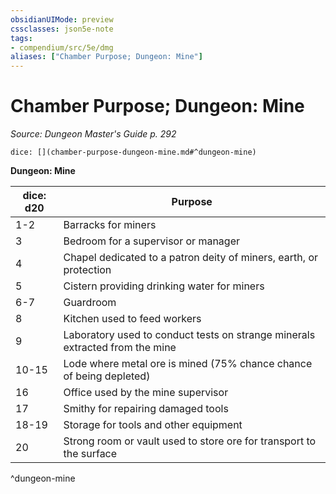 ```yaml
---
obsidianUIMode: preview
cssclasses: json5e-note
tags:
- compendium/src/5e/dmg
aliases: ["Chamber Purpose; Dungeon: Mine"]
---
```

# Chamber Purpose; Dungeon: Mine
*Source: Dungeon Master's Guide p. 292* 

`dice: [](chamber-purpose-dungeon-mine.md#^dungeon-mine)`

**Dungeon: Mine**

| dice: d20 | Purpose |
|-----------|---------|
| 1-2 | Barracks for miners |
| 3 | Bedroom for a supervisor or manager |
| 4 | Chapel dedicated to a patron deity of miners, earth, or protection |
| 5 | Cistern providing drinking water for miners |
| 6-7 | Guardroom |
| 8 | Kitchen used to feed workers |
| 9 | Laboratory used to conduct tests on strange minerals extracted from the mine |
| 10-15 | Lode where metal ore is mined (75% chance chance of being depleted) |
| 16 | Office used by the mine supervisor |
| 17 | Smithy for repairing damaged tools |
| 18-19 | Storage for tools and other equipment |
| 20 | Strong room or vault used to store ore for transport to the surface |
^dungeon-mine
